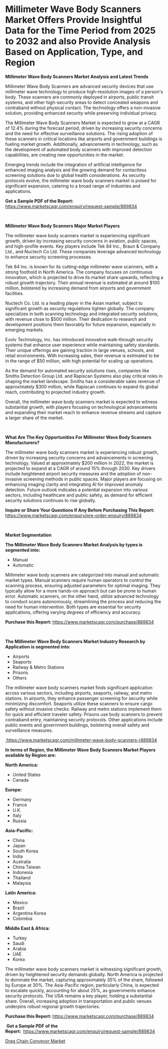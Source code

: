<p><h1>Millimeter Wave Body Scanners Market Offers Provide Insightful Data for the Time Period from 2025 to 2032 and also Provide Analysis Based on Application, Type, and Region</h1></p><p><strong>Millimeter Wave Body Scanners Market Analysis and Latest Trends</strong></p>
<p><p>Millimeter Wave Body Scanners are advanced security devices that use millimeter wave technology to produce high-resolution images of a person's body. These scanners are commonly deployed in airports, public transit systems, and other high-security areas to detect concealed weapons and contraband without physical contact. The technology offers a non-invasive solution, providing enhanced security while preserving individual privacy.</p><p>The Millimeter Wave Body Scanners Market is expected to grow at a CAGR of 12.4% during the forecast period, driven by increasing security concerns and the need for effective surveillance solutions. The rising adoption of these scanners in critical locations like airports and government buildings is fueling market growth. Additionally, advancements in technology, such as the development of automated body scanners with improved detection capabilities, are creating new opportunities in the market. </p><p>Emerging trends include the integration of artificial intelligence for enhanced imaging analysis and the growing demand for contactless screening solutions due to global health considerations. As security protocols evolve, the millimeter wave body scanners market is poised for significant expansion, catering to a broad range of industries and applications.</p></p>
<p><strong>Get a Sample PDF of the Report:&nbsp;</strong> <a href="https://www.marketscagr.com/enquiry/request-sample/889834?utm_campaign=1895&utm_medium=2&utm_source=Github&utm_content=ia&utm_term=16022025&utm_id=millimeter-wave-body-scanners">https://www.marketscagr.com/enquiry/request-sample/889834</a></p>
<p>&nbsp;</p>
<p><strong>Millimeter Wave Body Scanners Major Market Players</strong></p>
<p><p>The millimeter wave body scanners market is experiencing significant growth, driven by increasing security concerns in aviation, public spaces, and high-profile events. Key players include Tek 84 Inc., Braun & Company Ltd., and Nuctech Co Ltd. These companies leverage advanced technology to enhance security screening processes.</p><p>Tek 84 Inc. is known for its cutting-edge millimeter wave scanners, with a strong foothold in North America. The company focuses on continuous innovation, which is projected to drive its market share upwards, reflecting a robust growth trajectory. Their annual revenue is estimated at around $100 million, bolstered by increasing demand from airports and government facilities.</p><p>Nuctech Co. Ltd. is a leading player in the Asian market, subject to significant growth as security regulations tighten globally. The company specializes in both scanning technology and integrated security solutions, with revenue close to $500 million. Their dedication to research and development positions them favorably for future expansion, especially in emerging markets.</p><p>Evolv Technology, Inc. has introduced innovative walk-through security systems that enhance user experience while maintaining safety standards. Their unique offerings are gaining traction in large venues, schools, and retail environments. With increasing sales, their revenue is estimated to be in the range of $50 million, with high potential for scaling up operations.</p><p>As the demand for automated security solutions rises, companies like Smiths Detection Group Ltd. and Rapiscan Systems also play critical roles in shaping the market landscape. Smiths has a considerable sales revenue of approximately $300 million, while Rapiscan continues to expand its global reach, contributing to projected industry growth.</p><p>Overall, the millimeter wave body scanners market is expected to witness substantial growth, with players focusing on technological advancements and expanding their market reach to enhance revenue streams and capture a larger share of the market.</p></p>
<p>&nbsp;</p>
<p><strong>What Are The Key Opportunities For Millimeter Wave Body Scanners Manufacturers?</strong></p>
<p><p>The millimeter wave body scanners market is experiencing robust growth, driven by increasing security concerns and advancements in screening technology. Valued at approximately $200 million in 2022, the market is projected to expand at a CAGR of around 15% through 2030. Key drivers include heightened airport security measures and the adoption of non-invasive screening methods in public spaces. Major players are focusing on enhancing imaging clarity and integrating AI for improved anomaly detection. Future outlook indicates a potential expansion into various sectors, including healthcare and public safety, as demand for efficient security solutions continues to rise globally.</p></p>
<p><strong>Inquire or Share Your Questions If Any Before Purchasing This Report:</strong> <a href="https://www.marketscagr.com/enquiry/pre-order-enquiry/889834?utm_campaign=1895&utm_medium=2&utm_source=Github&utm_content=ia&utm_term=16022025&utm_id=millimeter-wave-body-scanners">https://www.marketscagr.com/enquiry/pre-order-enquiry/889834</a></p>
<p>&nbsp;</p>
<p><strong>Market Segmentation</strong></p>
<p><strong>The Millimeter Wave Body Scanners Market Analysis by types is segmented into:</strong></p>
<p><ul><li>Manual</li><li>Automatic</li></ul></p>
<p><p>Millimeter wave body scanners are categorized into manual and automatic market types. Manual scanners require human operators to control the scanning process, ensuring adjusted parameters for optimal imaging. They typically allow for a more hands-on approach but can be prone to human error. Automatic scanners, on the other hand, utilize advanced technology to conduct scans autonomously, streamlining the process and reducing the need for human intervention. Both types are essential for security applications, offering varying degrees of efficiency and accuracy.</p></p>
<p><strong>Purchase this Report:&nbsp;</strong><a href="https://www.marketscagr.com/purchase/889834?utm_campaign=1895&utm_medium=2&utm_source=Github&utm_content=ia&utm_term=16022025&utm_id=millimeter-wave-body-scanners">https://www.marketscagr.com/purchase/889834</a></p>
<p>&nbsp;</p>
<p><strong>The Millimeter Wave Body Scanners Market Industry Research by Application is segmented into:</strong></p>
<p><ul><li>Airports</li><li>Seaports</li><li>Railway & Metro Stations</li><li>Prisons</li><li>Others</li></ul></p>
<p><p>The millimeter wave body scanners market finds significant application across various sectors, including airports, seaports, railway, and metro stations. In airports, they enhance passenger screening for security while minimizing discomfort. Seaports utilize these scanners to ensure cargo safety without invasive checks. Railway and metro stations implement them for quick and efficient traveler safety. Prisons use body scanners to prevent contraband entry, maintaining security protocols. Other applications include public events and government buildings, bolstering overall safety and surveillance measures.</p></p>
<p><a href="https://www.marketscagr.com/millimeter-wave-body-scanners-r889834?utm_campaign=1895&utm_medium=2&utm_source=Github&utm_content=ia&utm_term=16022025&utm_id=millimeter-wave-body-scanners">&nbsp;https://www.marketscagr.com/millimeter-wave-body-scanners-r889834</a></p>
<p><strong>In terms of Region, the Millimeter Wave Body Scanners Market Players available by Region are:</strong></p>
<p>
    <p> <strong> North America: </strong>
        <ul>
            <li>United States</li>
            <li>Canada</li>
        </ul>
        </p> 
    <p> <strong> Europe: </strong>
        <ul>
            <li>Germany</li>
            <li>France</li>
            <li>U.K.</li>
            <li>Italy</li>
            <li>Russia</li>
        </ul>
        </p> 
    <p> <strong> Asia-Pacific: </strong>
        <ul>
            <li>China</li>
            <li>Japan</li>
            <li>South Korea</li>
            <li>India</li>
            <li>Australia</li>
            <li>China Taiwan</li>
            <li>Indonesia</li>
            <li>Thailand</li>
            <li>Malaysia</li>
        </ul>
        </p> 
    <p> <strong> Latin America: </strong>
        <ul>
            <li>Mexico</li>
            <li>Brazil</li>
            <li>Argentina Korea</li>
            <li>Colombia</li>
        </ul>
        </p> 
    <p> <strong> Middle East & Africa: </strong>
        <ul>
            <li>Turkey</li>
            <li>Saudi</li>
            <li>Arabia</li>
            <li>UAE</li>
            <li>Korea</li>
        </ul>
    </p>
    </p>
<p><p>The millimeter wave body scanners market is witnessing significant growth, driven by heightened security demands globally. North America is projected to dominate the market, capturing approximately 35% of the share, followed by Europe at 30%. The Asia-Pacific region, particularly China, is expected to escalate quickly, accounting for about 25%, as governments enhance security protocols. The USA remains a key player, holding a substantial share. Overall, increasing adoption in transportation and public venues underpins robust regional growth trajectories.</p></p>
<p><strong>Purchase this Report: </strong><a href="https://www.marketscagr.com/purchase/889834?utm_campaign=1895&utm_medium=2&utm_source=Github&utm_content=ia&utm_term=16022025&utm_id=millimeter-wave-body-scanners">https://www.marketscagr.com/purchase/889834</a></p>
<p>&nbsp;<strong>Get a Sample PDF of the Report:&nbsp;&nbsp;</strong><a href="https://www.marketscagr.com/enquiry/request-sample/889834?utm_campaign=1895&utm_medium=2&utm_source=Github&utm_content=ia&utm_term=16022025&utm_id=millimeter-wave-body-scanners">https://www.marketscagr.com/enquiry/request-sample/889834</a></p>
<p><strong></strong></p>
<p><p><a href="https://github.com/mahnoor2003/Market-Research-Report-List-7/blob/main/drag-chain-conveyor-market.md?utm_campaign=1895&utm_medium=2&utm_source=Github&utm_content=ia&utm_term=16022025&utm_id=millimeter-wave-body-scanners">Drag Chain Conveyor Market</a></p></p>